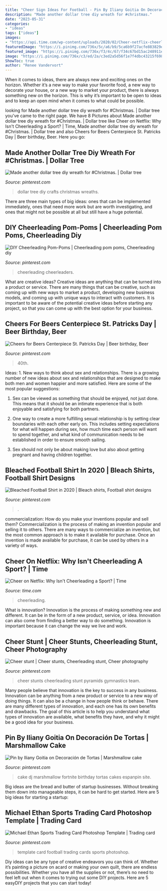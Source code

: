 ```yaml
---
title: "Cheer Sign Ideas For Football - Pin By Iliany Goitia On Decoración De Tortas"
description: "Made another dollar tree diy wreath for #christmas."
date: "2023-05-31"
categories:
- "ideas"
tags: ["ideas"]
images:
- "https://api.time.com/wp-content/uploads/2020/02/Cheer-netflix-cheerleading-dangerous.jpg?quality=85&amp;w=1200&amp;h=628&amp;crop=1"
featuredImage: "https://i.pinimg.com/736x/5c/a6/b9/5ca6b9f27acfe883829ecd9b7396e10a.jpg"
featured_image: "https://i.pinimg.com/736x/f3/4c/67/f34c67bd15ac248911ef7a91b2b760f3.jpg"
image: "https://i.pinimg.com/736x/c3/ed/2a/c3ed2a5d56f1e7f4dbc43215f6985098--cheerleading-pictures-cheerleading-stunts.jpg"
ShowToc: true
author: "Renee Vandervort"
---
```



When it comes to ideas, there are always new and exciting ones on the horizon. Whether it’s a new way to make your favorite food, a new way to decorate your house, or a new way to market your product, there is always something new on the horizon. This is why it’s important to be open to ideas and to keep an open mind when it comes to what could be possible.

	

		
looking for Made another dollar tree diy wreath for #Christmas. | Dollar tree you've came to the right page. We have 8 Pictures about Made another dollar tree diy wreath for #Christmas. | Dollar tree like Cheer on Netflix: Why Isn&#039;t Cheerleading a Sport? | Time, Made another dollar tree diy wreath for #Christmas. | Dollar tree and also Cheers for Beers Centerpiece St. Patricks Day | Beer birthday, Beer. Here you go:
		
    
## Made Another Dollar Tree Diy Wreath For #Christmas. | Dollar Tree

<img loading=lazy src="https://i.pinimg.com/736x/de/69/dd/de69ddb8ba6d0f4699bd7d2fe68c73fe.jpg" onerror="this.onerror=null;this.src='https://tse2.mm.bing.net/th?id=OIP.mKj5Xu9cKkcpRJ71y2Y5iQHaJ3&amp;pid=15.1';" alt="Made another dollar tree diy wreath for #Christmas. | Dollar tree">

_Source: pinterest.com_

>dollar tree diy crafts christmas wreaths. 

	

There are three main types of big ideas: ones that can be implemented immediately, ones that need more work but are worth investigating, and ones that might not be possible at all but still have a huge potential.

    
## DIY Cheerleading Pom-Poms | Cheerleading Pom Poms, Cheerleading Diy

<img loading=lazy src="https://i.pinimg.com/736x/95/8c/1c/958c1c74ae7e39c6a01687c6079d31db.jpg" onerror="this.onerror=null;this.src='https://tse1.mm.bing.net/th?id=OIP.uCzXDgWmq8im8uONp-qsogHaJ3&amp;pid=15.1';" alt="DIY Cheerleading Pom-Poms | Cheerleading pom poms, Cheerleading diy">

_Source: pinterest.com_

>cheerleading cheerleaders. 

	

What are creative ideas?
Creative ideas are anything that can be turned into a product or service. There are many things that can be creative, such as coming up with new ways to market a product, developing new business models, and coming up with unique ways to interact with customers. It is important to be aware of the potential creative ideas before starting any project, so that you can come up with the best option for your business.

    
## Cheers For Beers Centerpiece St. Patricks Day | Beer Birthday, Beer

<img loading=lazy src="https://i.pinimg.com/736x/f3/4c/67/f34c67bd15ac248911ef7a91b2b760f3.jpg" onerror="this.onerror=null;this.src='https://tse2.mm.bing.net/th?id=OIP.D75buEjYsxsY0UnwUUa59wHaJ3&amp;pid=15.1';" alt="Cheers for Beers Centerpiece St. Patricks Day | Beer birthday, Beer">

_Source: pinterest.com_

>40th. 

	

Ideas: 1. New ways to think about sex and relationships.
There is a growing number of new ideas about sex and relationships that are designed to make both men and women happier and more satisfied. Here are some of the most popular suggestions:
1. Sex can be viewed as something that should be enjoyed, not just done. This means that it should be an intimate experience that is both enjoyable and satisfying for both partners.

2. One way to create a more fulfilling sexual relationship is by setting clear boundaries with each other early on. This includes setting expectations for what will happen during sex, how much time each person will want to spend together, and what kind of communication needs to be established in order to ensure smooth sailing.

3. Sex should not only be about making love but also about getting pregnant and having children together.

    
## Bleached Football Shirt In 2020 | Bleach Shirts, Football Shirt Designs

<img loading=lazy src="https://i.pinimg.com/736x/5c/a6/b9/5ca6b9f27acfe883829ecd9b7396e10a.jpg" onerror="this.onerror=null;this.src='https://tse1.mm.bing.net/th?id=OIP.6z1GhRg36p8hyVr1KQiaEwHaG8&amp;pid=15.1';" alt="Bleached Football Shirt in 2020 | Bleach shirts, Football shirt designs">

_Source: pinterest.com_

>. 

	

commercialization: How do you make your inventions popular and sell them?
Commercialization is the process of making an invention popular and selling it to others. There are many ways to commercialize an invention, but the most common approach is to make it available for purchase. Once an invention is made available for purchase, it can be used by others in a variety of ways.

    
## Cheer On Netflix: Why Isn&#039;t Cheerleading A Sport? | Time

<img loading=lazy src="https://api.time.com/wp-content/uploads/2020/02/Cheer-netflix-cheerleading-dangerous.jpg?quality=85&amp;w=1200&amp;h=628&amp;crop=1" onerror="this.onerror=null;this.src='https://tse2.mm.bing.net/th?id=OIP.lMPErkk3T9X6oZ2TB2fo0QHaD4&amp;pid=15.1';" alt="Cheer on Netflix: Why Isn&#039;t Cheerleading a Sport? | Time">

_Source: time.com_

>cheerleading. 

	

What is innovation?
Innovation is the process of making something new and different. It can be in the form of a new product, service, or idea. Innovation can also come from finding a better way to do something. Innovation is important because it can change the way we live and work.

    
## Cheer Stunt | Cheer Stunts, Cheerleading Stunt, Cheer Photography

<img loading=lazy src="https://i.pinimg.com/736x/c3/ed/2a/c3ed2a5d56f1e7f4dbc43215f6985098--cheerleading-pictures-cheerleading-stunts.jpg" onerror="this.onerror=null;this.src='https://tse2.mm.bing.net/th?id=OIP.ICGEMugAUlSBTMPT6xTcNAHaJ3&amp;pid=15.1';" alt="Cheer stunt | Cheer stunts, Cheerleading stunt, Cheer photography">

_Source: pinterest.com_

>cheer stunts cheerleading stunt pyramids gymnastics team. 

	

Many people believe that innovation is the key to success in any business. Innovation can be anything from a new product or service to a new way of doing things. It can also be a change in how people think or behave. There are many different types of innovation, and each one has its own benefits and drawbacks. The goal of this article is to help you understand what types of innovation are available, what benefits they have, and why it might be a good idea for your business.

    
## Pin By Iliany Goitia On Decoración De Tortas | Marshmallow Cake

<img loading=lazy src="https://i.pinimg.com/736x/3d/28/6e/3d286ea0854b369da8890d5ef2a7190f.jpg" onerror="this.onerror=null;this.src='https://tse3.mm.bing.net/th?id=OIP.JHWBjrHF9MsHSdDEtEVkDgHaJ3&amp;pid=15.1';" alt="Pin by Iliany Goitia on Decoración de Tortas | Marshmallow cake">

_Source: pinterest.com_

>cake dj marshmallow fortnite birthday tortas cakes espanpin site. 

	

Big ideas are the bread and butter of startup businesses. Without breaking them down into manageable steps, it can be hard to get started. Here are 5 big ideas for starting a startup: 

    
## Michael Ethan Sports Trading Card Photoshop Template | Trading Card

<img loading=lazy src="https://i.pinimg.com/736x/40/0b/20/400b2020b1b226637782410680ad3f7b.jpg" onerror="this.onerror=null;this.src='https://tse4.mm.bing.net/th?id=OIP.bJ15_RNPXgZV0luuUx-ECgHaKZ&amp;pid=15.1';" alt="Michael Ethan Sports Trading Card Photoshop Template | Trading card">

_Source: pinterest.com_

>template card football trading cards sports photoshop. 

	

Diy ideas can be any type of creative endeavors you can think of. Whether it’s painting a picture on acard or making your own quilt, there are endless possibilities. Whether you have all the supplies or not, there’s no need to feel left out when it comes to trying out some DIY projects. Here are 5 easyDIY projects that you can start today!

